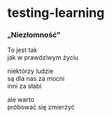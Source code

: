 # testing-learning

### „Niezłomność”  

To jest tak  
jak w prawdziwym życiu  


niektórzy ludzie  
są dla nas za mocni  
inni za słabi  


ale warto  
próbować się zmierzyć  

